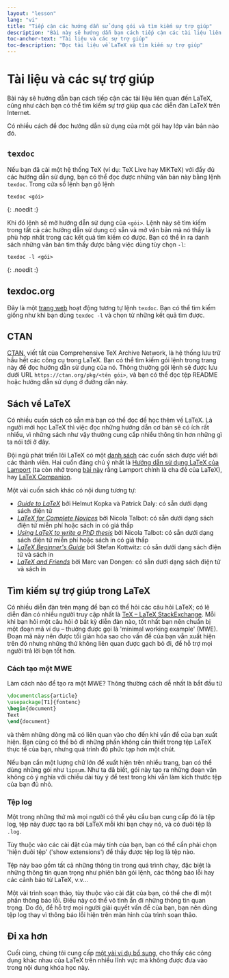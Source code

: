 ```yaml
---
layout: "lesson"
lang: "vi"
title: "Tiếp cận các hướng dẫn sử dụng gói và tìm kiếm sự trợ giúp"
description: "Bài này sẽ hướng dẫn bạn cách tiếp cận các tài liệu liên quan đến LaTeX, cũng như cách bạn có thể tìm kiếm sự trợ giúp qua các diễn đàn LaTeX trên Internet."
toc-anchor-text: "Tài liệu và các sự trợ giúp"
toc-description: "Đọc tài liệu về LaTeX và tìm kiếm sự trợ giúp"
---
```


# Tài liệu và các sự trợ giúp

<span class="summary">Bài này sẽ hướng dẫn bạn cách tiếp cận các tài liệu liên
quan đến LaTeX, cũng như cách bạn có thể tìm kiếm sự trợ giúp qua các diễn đàn
LaTeX trên Internet.</span>

Có nhiều cách để đọc hướng dẫn sử dụng của một gói hay lớp văn bản nào đó.

## `texdoc`

Nếu bạn đã cài một hệ thống TeX (ví dụ: TeX Live hay MiKTeX) với đầy đủ các
hướng dẫn sử dụng, bạn có thể đọc được những văn bản này bằng lệnh `texdoc`.
Trong cửa sổ lệnh bạn gõ lệnh

```
texdoc <gói>
```
{: .noedit :}

Khi đó lệnh sẽ mở hướng dẫn sử dụng của `<gói>`. Lệnh này sẽ tìm kiếm trong tất
cả các hướng dẫn sử dụng có sẵn và mở văn bản mà nó thấy là phù hợp nhất trong
các kết quả tìm kiếm có được. Bạn có thể in ra danh sách những văn bản tìm thấy
được bằng việc dùng tùy chọn `-l`:

```
texdoc -l <gói>
```
{: .noedit :}

## texdoc.org

Đây là một [trang web](https://texdoc.org) hoạt động tương tự lệnh `texdoc`. Bạn
có thể tìm kiếm giống như khi bạn dùng `texdoc -l` và chọn từ những kết quả tìm
được.

## CTAN

[CTAN](https://ctan.org), viết tắt của Comprehensive TeX Archive Network, là hệ
thống lưu trữ hầu hết các công cụ trong LaTeX. Bạn có thể tìm kiếm gói lệnh
trong trang này để đọc hướng dẫn sử dụng của nó. Thông thường gói lệnh sẽ được
lưu dưới URL `https://ctan.org/pkg/<tên gói>`, và bạn có thể đọc tệp README hoặc
hướng dẫn sử dụng ở đường dẫn này.

## Sách về LaTeX

Có nhiều cuốn sách có sẵn mà bạn có thể đọc để học thêm về LaTeX. Là người mới
học LaTeX thì việc đọc những hướng dẫn cơ bản sẽ có ích rất nhiều, vì những sách
như vậy thường cung cấp nhiều thông tin hơn những gì ta nói tới ở đây.

Đội ngũ phát triển lõi LaTeX có một
[danh sách](https://www.latex-project.org/help/books) các cuốn sách được viết
bởi các thành viên. Hai cuốn đáng chú ý nhất là [Hướng dẫn sử dụng LaTeX của
Lamport](https://www.informit.com/store/latex-a-document-preparation-system-9780201529838)
(ta còn nhớ trong [bài này](more-01) rằng Lamport chính là cha đẻ của LaTeX),
hay [LaTeX Companion](https://www.informit.com/store/latex-companion-9780201362992).

Một vài cuốn sách khác có nội dung tương tự:

- [_Guide to
  LaTeX_](https://www.informit.com/store/guide-to-latex-9780132651714) bởi Helmut
  Kopka và Patrick Daly: có sẵn dưới dạng sách điện tử
- [_LaTeX for Complete Novices_](https://www.dickimaw-books.com/latex/novices/) bởi
  Nicola Talbot: có sẵn dưới dạng sách điện tử miễn phí hoặc sách in có giá thấp
- [_Using LaTeX to write a PhD
  thesis_](https://www.dickimaw-books.com/latex/thesis/) bởi
  Nicola Talbot: có sẵn dưới dạng sách điện tử miễn phí hoặc sách in có giá thấp
- [_LaTeX Beginner's Guide_](https://www.packtpub.com/gb/hardware-and-creative/latex-beginners-guide)
  bởi Stefan Kottwitz: có sẵn dưới dạng sách điện tử và sách in
- [_LaTeX and Friends_](https://www.springer.com/gp/book/9783642238154) bởi
  Marc van Dongen: có sẵn dưới dạng sách điện tử và sách in

## Tìm kiếm sự trợ giúp trong LaTeX

Có nhiều diễn đàn trên mạng để bạn có thể hỏi các câu hỏi LaTeX; có lẽ diễn đàn
có nhiều người truy cập nhất là
[TeX &ndash; LaTeX StackExchange](https://tex.stackexchange.com). Mỗi khi bạn
hỏi một câu hỏi ở bất kỳ diễn đàn nào, tốt nhất bạn nên chuẩn bị một đoạn mã ví
dụ &ndash; thường được gọi là 'minimal working example' (MWE). Đoạn mã này nên
được tối giản hóa sao cho vấn đề của bạn vẫn xuất hiện trên đó nhưng những thứ
không liên quan được gạch bỏ đi, để hỗ trợ mọi người trả lời bạn tốt hơn.

### Cách tạo một MWE

Làm cách nào để tạo ra một MWE? Thông thường cách dễ nhất là bắt đầu từ

```latex
\documentclass{article}
\usepackage[T1]{fontenc}
\begin{document}
Text
\end{document}
```

và thêm những dòng mã có liên quan vào cho đến khi vấn đề của bạn xuất hiện. Bạn
cũng có thể bỏ đi những phần không cần thiết trong tệp LaTeX thực tế của bạn,
nhưng quá trình đó phức tạp hơn một chút.

<p class="hint">Nếu bạn cần một lượng chữ lớn để xuất hiện trên nhiều trang, bạn
có thể dùng những gói như <code>lipsum</code>. Như ta đã biết, gói này tạo ra
những đoạn văn không có ý nghĩa với chiều dài tùy ý để test trong khi vẫn làm
kích thước tệp của bạn đủ nhỏ.</p>

### Tệp log

Một trong những thứ mà mọi người có thể yêu cầu bạn cung cấp đó là tệp log, tệp
này được tạo ra bởi LaTeX mỗi khi bạn chạy nó, và có đuôi tệp là `.log`.

<p class="hint">Tùy thuộc vào các cài đặt của máy tính của bạn, bạn có thể cần
phải chọn 'hiện đuôi tệp' ('show extensions') để thấy được tệp log là tệp nào.</p>

Tệp này bao gồm tất cả những thông tin trong quá trình chạy, đặc biệt là những
thông tin quan trọng như phiên bản gói lệnh, các thông báo lỗi hay các cảnh báo
từ LaTeX, v.v...

<p class="hint">Một vài trình soạn thảo, tùy thuộc vào cài đặt của bạn, có thể
che đi một phần thông báo lỗi. Điều này có thể vô tình ẩn đi những thông tin
quan trọng. Do đó, để hỗ trợ mọi người giải quyết vấn đề của bạn, bạn nên dùng
tệp log thay vì thông báo lỗi hiện trên màn hình của trình soạn thảo.</p>

## Đi xa hơn

Cuối cùng, chúng tôi cung cấp [một vài ví dụ bổ sung](./extra-01), cho thấy các
công dụng khác nhau của LaTeX trên nhiều lĩnh vực mà không được đưa vào trong
nội dung khóa học này.
